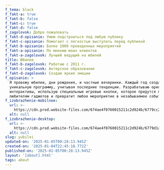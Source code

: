 ```yaml
---
f_tema: black
f_fakt-a: true
f_fakt-b: false
f_fakt-c: true
f_fakt-d: false
f_zagolovok: Добро пожаловать
f_fakt-d-opisanie: Умею подстроиться под любую публику
f_fakt-c-opisanie: Помогает с легкостью выступать перед публикой
f_fakt-b-opisanie: Более 1000 проведенных мероприятий
f_fakt-a-opisanie: По мнению моих клиентов
f_fakt-a-zagolovok: Лучший ведущий на юбилей
title: Юбилеи
f_fakt-b-zagolovok: Работаю с 2011 г.
f_fakt-c-zagolovok: Актерское образование
f_fakt-d-zagolovok: Создаю яркие эмоции
f_opisanie: >
  Я провожу юбилеи, дни рождения, и частные вечеринки. Каждый год создаю
  уникальную программу, учитывая последние тенденции. Разрабатываю оригинальные
  интерактивы, использую специальные игровые кнопки, которое придутся по вкусу
  любителям гаджетов и превратит любое мероприятие в незабываемое событие.
f_izobrazhenie-mobilnoe:
  url: >-
    https://cdn.prod.website-files.com/674ae4f0760015211c2d924b/6779cc21a6b48acf69303b72_Slide%2016_9%20-%2064%20(1).jpg
  alt: null
f_izobrazhenie-desktop:
  url: >-
    https://cdn.prod.website-files.com/674ae4f0760015211c2d924b/6779d1aebe43736777ec4d4a_Slide%2016_9%20-%20630%20(1).jpg
  alt: null
slug: yubilei
updated-on: '2025-01-05T00:28:13.945Z'
created-on: '2025-01-04T22:45:18.772Z'
published-on: '2025-01-05T00:28:13.945Z'
layout: '[about].html'
tags: about
---
```



